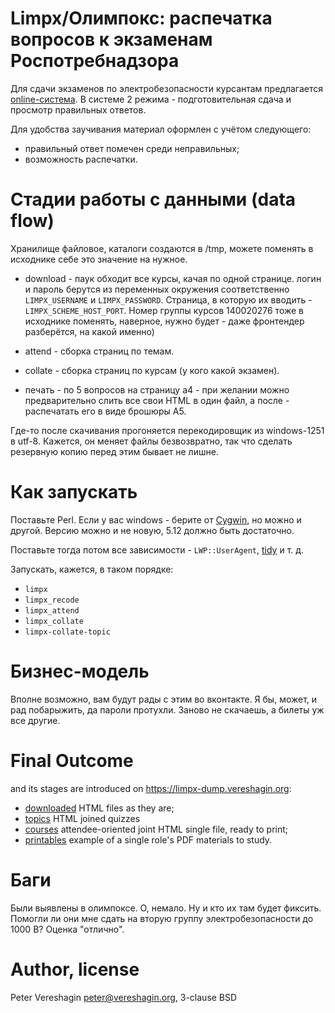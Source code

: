 # Limpx/Олимпокс: распечатка вопросов к экзаменам Роспотребнадзора

Для сдачи экзаменов по электробезопасности курсантам предлагается
[online-система](https://pandia.ru/text/81/301/22443.php). В системе 2
режима - подготовительная сдача и просмотр правильных ответов. 

Для удобства заучивания материал оформлен с учётом следующего:

- правильный ответ помечен среди неправильных;
- возможность распечатки.

# Стадии работы с данными (data flow)

Хранилище файловое, каталоги создаются в /tmp, можете поменять в
исходнике себе это значение на нужное.

- download - паук обходит все курсы, качая по одной странице. логин и
  пароль берутся из переменных окружения соответственно `LIMPX_USERNAME`
  и `LIMPX_PASSWORD`. Страница, в которую их вводить -
  `LIMPX_SCHEME_HOST_PORT`. Номер группы курсов 140020276 тоже в
  исходнике поменять, наверное, нужно будет - даже фронтендер
  разберётся, на какой именно)

- attend - сборка страниц по темам.

- collate - сборка страниц по курсам (у кого какой экзамен).

- печать - по 5 вопросов на страницу a4 - при желании можно
  предварительно слить все свои HTML в один файл, а после - распечатать
  его в виде брошюры A5.

Где-то после скачивания прогоняется перекодировщик из windows-1251 в
utf-8. Кажется, он меняет файлы безвозвратно, так что сделать резервную
копию перед этим бывает не лишне.

# Как запускать

Поставьте Perl. Если у вас windows - берите от
[Cygwin](https://cygwin.com), но можно и другой. Версию можно и не
новую, 5.12 должно быть достаточно.

Поставьте тогда потом все зависимости - `LWP::UserAgent`,
[tidy](http://tidy.sf.net) и т. д.

Запускать, кажется, в таком порядке:

- `limpx`
- `limpx_recode`
- `limpx_attend`
- `limpx_collate` 
- `limpx-collate-topic`

# Бизнес-модель

Вполне возможно, вам будут рады с этим во вконтакте. Я бы, может, и рад
побарыжить, да пароли протухли. Заново не скачаешь, а билеты уж все
другие.

# Final Outcome

and its stages are introduced on <https://limpx-dump.vereshagin.org>:

- [downloaded](https://limpx-dump.vereshagin.org/courses-downloaded/)
  HTML files as they are;
- [topics](https://limpx-dump.vereshagin.org/courses-collate/) HTML
  joined quizzes
- [courses](https://limpx-dump.vereshagin.org/courses-attend/)
  attendee-oriented joint HTML single file, ready to print;
- [printables](https://limpx-dump.vereshagin.org/courses-pdf/eb-1254.2_-_podgotovka-i-proverka-znanij-rukovoditelej-specialistov-elektrotexnicheskogo-i-elektrotexnologicheskogo-personala-organizacij-osuwestvlyayuwix-ekspluataciyu-elektroustanovok-potrebitelej-ii-gruppa-po-elektrobezopasnosti-do-1000-v/)
  example of a single role's PDF materials to study.

# Баги

Были выявлены в олимпоксе. О, немало. Ну и кто их там будет фиксить.
Помогли ли они мне сдать на вторую группу электробезопасности до 1000 В?
Оценка "отлично".

# Author, license

Peter Vereshagin <peter@vereshagin.org>, 3-clause BSD
